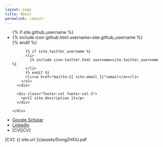 ```yaml
---
layout: page
title: About
permalink: /about/
---
```

  <div class="wrapper">
    <div class="footer-col-wrapper">
      <div class="footer-col footer-col-2">
        <ul class="social-media-list">
          {% if site.github_username %}
          <li>
            {% include icon-github.html username=site.github_username %}
          </li>
          {% endif %}

          {% if site.twitter_username %}
          <li>
            {% include icon-twitter.html username=site.twitter_username %}
          </li>
          {% endif %}
          <li><a href="mailto:{{ site.email }}">email</a></li>
        </ul>
      </div>

      <div class="footer-col footer-col-3">
        <p>{{ site.description }}</p>
      </div>

    </div>
  </div>

* [Google Scholar][scholar]
* [LinkedIn][linkedin]
* [CV][CV]



[scholar]: http://scholar.google.com/citations?hl=en&user=9RcAQTUAAAAJ
[linkedin]: https://www.linkedin.com/in/dong-zhou-84252914
[CV]: {{ site.url }}/assets/DongZHOU.pdf
